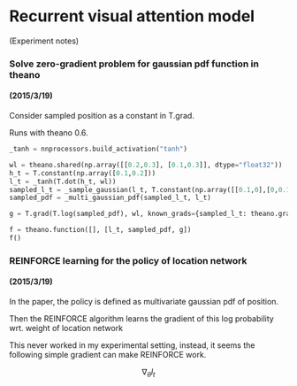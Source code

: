 
# Recurrent visual attention model
(Experiment notes)

### Solve zero-gradient problem for gaussian pdf function in theano
#### (2015/3/19)

Consider sampled position as a constant in T.grad.

Runs with theano 0.6.

```python
_tanh = nnprocessors.build_activation("tanh")

wl = theano.shared(np.array([[0.2,0.3], [0.1,0.3]], dtype="float32"))
h_t = T.constant(np.array([0.1,0.2]))
l_t = _tanh(T.dot(h_t, wl))
sampled_l_t = _sample_gaussian(l_t, T.constant(np.array([[0.1,0],[0,0.1]]), dtype="float32"))
sampled_pdf = _multi_gaussian_pdf(sampled_l_t, l_t)

g = T.grad(T.log(sampled_pdf), wl, known_grads={sampled_l_t: theano.gradient.DisconnectedType()()})

f = theano.function([], [l_t, sampled_pdf, g])
f()
```

### REINFORCE learning for the policy of location network
#### (2015/3/19)

In the paper, the policy is defined as multivariate gaussian pdf of position.

Then the REINFORCE algorithm learns the gradient of this log probability wrt. weight of location network

This never worked in my experimental setting, instead, it seems the following simple gradient can make REINFORCE work.

$$ \nabla_{\theta}{l_t} $$